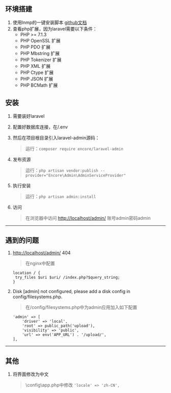 ## 环境搭建

1. 使用lnmp的一键安装脚本 [github文档](https://github.com/licess/lnmp)
2. 查看php扩展，因为laravel需要以下条件：
   - PHP >= 7.1.3
   - PHP OpenSSL 扩展
   - PHP PDO 扩展
   - PHP Mbstring 扩展
   - PHP Tokenizer 扩展
   - PHP XML 扩展
   - PHP Ctype 扩展
   - PHP JSON 扩展
   - PHP BCMath 扩展

## 安装

1. 需要装好laravel
2. 配置好数据库连接，在/.env
3. 然后在项目根目录引入laravel-admin源码：
   
   > 运行：`composer require encore/laravel-admin` 
4. 发布资源
   > 运行：`php artisan vendor:publish --provider="Encore\Admin\AdminServiceProvider"
`
5. 执行安装
   
   >运行：`php artisan admin:install`
6. 访问
   
   >在浏览器中访问 <http://localhost/admin/>  账号admin密码admin

---
## 遇到的问题

1. <http://localhost/admin/> 404
   > 在nginx中配置
   ```
   location / {
    try_files $uri $uri/ /index.php?$query_string;
   }
   ```
2. Disk \[admin] not configured, please add a disk config in config/filesystems.php.
   >在/config/filesystems.php中为admin应用加入如下配置
   ```
   'admin' => [
       'driver' => 'local',
       'root' => public_path('upload'),
       'visibility' => 'public',
       'url' => env('APP_URL') . '/upload/',
   ],
   ```

---

## 其他

1. 将界面修改为中文
   > \config\app.php中修改
    `'locale' => 'zh-CN',`
